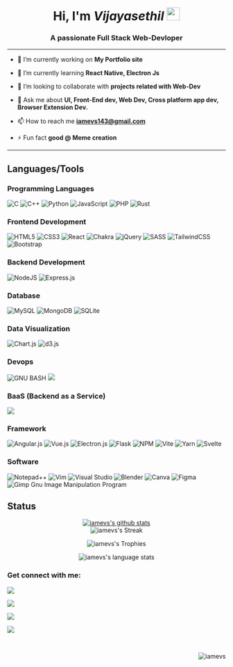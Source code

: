 
<div align="center">
  
#  Hi, I'm _Vijayasethil_ <img src="https://media.giphy.com/media/hvRJCLFzcasrR4ia7z/giphy.gif" width="30px">
  
</div>

<h3 align="center">A passionate Full Stack Web-Devloper</h3>

<hr>

- 🔭 I’m currently working on **My Portfolio site**

- 🌱 I’m currently learning **React Native, Electron Js**

- 👯 I’m looking to collaborate with **projects related with Web-Dev**

- 💬 Ask me about **UI, Front-End dev, Web Dev, Cross platform app dev, Browser Extension Dev.**

- 📫 How to reach me **iamevs143@gmail.com**

- ⚡ Fun fact **good @ Meme creation**

<hr>

## Languages/Tools

<div>
  
   ### Programming Languages
    
  ![C](https://img.shields.io/badge/c-%2300599C.svg?style=for-the-badge&logo=c&logoColor=white) ![C++](https://img.shields.io/badge/c++-%2300599C.svg?style=for-the-badge&logo=c%2B%2B&logoColor=white)  ![Python](https://img.shields.io/badge/python-3670A0?style=for-the-badge&logo=python&logoColor=ffdd54)   ![JavaScript](https://img.shields.io/badge/javascript-%23323330.svg?style=for-the-badge&logo=javascript&logoColor=%23F7DF1E) ![PHP](https://img.shields.io/badge/php-%23777BB4.svg?style=for-the-badge&logo=php&logoColor=white) ![Rust](https://img.shields.io/badge/rust-%23000000.svg?style=for-the-badge&logo=rust&logoColor=white) 
  
   ### Frontend Development
  
  ![HTML5](https://img.shields.io/badge/html5-%23E34F26.svg?style=for-the-badge&logo=html5&logoColor=white)  	![CSS3](https://img.shields.io/badge/css3-%231572B6.svg?style=for-the-badge&logo=css3&logoColor=white)  ![React](https://img.shields.io/badge/react-%2320232a.svg?style=for-the-badge&logo=react&logoColor=%2361DAFB)    	![Chakra](https://img.shields.io/badge/chakra-%234ED1C5.svg?style=for-the-badge&logo=chakraui&logoColor=white)  ![jQuery](https://img.shields.io/badge/jquery-%230769AD.svg?style=for-the-badge&logo=jquery&logoColor=white)   ![SASS](https://img.shields.io/badge/SASS-hotpink.svg?style=for-the-badge&logo=SASS&logoColor=white)    ![TailwindCSS](https://img.shields.io/badge/tailwindcss-%2338B2AC.svg?style=for-the-badge&logo=tailwind-css&logoColor=white)    ![Bootstrap](https://img.shields.io/badge/bootstrap-%23563D7C.svg?style=for-the-badge&logo=bootstrap&logoColor=white)
  
  ### Backend Development
  
  ![NodeJS](https://img.shields.io/badge/node.js-6DA55F?style=for-the-badge&logo=node.js&logoColor=white)  	![Express.js](https://img.shields.io/badge/express.js-%23404d59.svg?style=for-the-badge&logo=express&logoColor=%2361DAFB)  
  
  
  ### Database
  
  ![MySQL](https://img.shields.io/badge/mysql-%2300f.svg?style=for-the-badge&logo=mysql&logoColor=white)  ![MongoDB](https://img.shields.io/badge/MongoDB-%234ea94b.svg?style=for-the-badge&logo=mongodb&logoColor=white)  ![SQLite](https://img.shields.io/badge/sqlite-%2307405e.svg?style=for-the-badge&logo=sqlite&logoColor=white)  
  
  ### Data Visualization
  
  ![Chart.js](https://img.shields.io/badge/chart.js-F5788D.svg?style=for-the-badge&logo=chart.js&logoColor=white)  ![d3.js](https://img.shields.io/badge/d3.js-F9A03C?style=for-the-badge&logo=d3.js&logoColor=white)
  
  ### Devops
  
  ![GNU BASH](https://img.shields.io/badge/GNU%20Bash-4EAA25?style=for-the-badge&logo=GNU%20Bash&logoColor=white) ![](https://img.shields.io/badge/GIT-E44C30?style=for-the-badge&logo=git&logoColor=white)
  
  
  ### BaaS (Backend as a Service)
  
  ![](https://img.shields.io/badge/firebase-ffca28?style=for-the-badge&logo=firebase&logoColor=black)
  
  ### Framework
  
  ![Angular.js](https://img.shields.io/badge/angular.js-%23E23237.svg?style=for-the-badge&logo=angularjs&logoColor=white)  ![Vue.js](https://img.shields.io/badge/vuejs-%2335495e.svg?style=for-the-badge&logo=vuedotjs&logoColor=%234FC08D)  ![Electron.js](https://img.shields.io/badge/Electron-191970?style=for-the-badge&logo=Electron&logoColor=white)  ![Flask](https://img.shields.io/badge/flask-%23000.svg?style=for-the-badge&logo=flask&logoColor=white)  ![NPM](https://img.shields.io/badge/NPM-%23000000.svg?style=for-the-badge&logo=npm&logoColor=white)  ![Vite](https://img.shields.io/badge/vite-%23646CFF.svg?style=for-the-badge&logo=vite&logoColor=white)  ![Yarn](https://img.shields.io/badge/yarn-%232C8EBB.svg?style=for-the-badge&logo=yarn&logoColor=white)  ![Svelte](https://img.shields.io/badge/svelte-%23f1413d.svg?style=for-the-badge&logo=svelte&logoColor=white)
  
  
  ### Software
  
  ![Notepad++](https://img.shields.io/badge/Notepad++-90E59A.svg?style=for-the-badge&logo=notepad%2b%2b&logoColor=black)  ![Vim](https://img.shields.io/badge/VIM-%2311AB00.svg?style=for-the-badge&logo=vim&logoColor=white)  ![Visual Studio](https://img.shields.io/badge/Visual%20Studio-5C2D91.svg?style=for-the-badge&logo=visual-studio&logoColor=white)  ![Blender](https://img.shields.io/badge/blender-%23F5792A.svg?style=for-the-badge&logo=blender&logoColor=white)  ![Canva](https://img.shields.io/badge/Canva-%2300C4CC.svg?style=for-the-badge&logo=Canva&logoColor=white)  ![Figma](https://img.shields.io/badge/figma-%23F24E1E.svg?style=for-the-badge&logo=figma&logoColor=white)  ![Gimp Gnu Image Manipulation Program](https://img.shields.io/badge/Gimp-657D8B?style=for-the-badge&logo=gimp&logoColor=FFFFFF)  
  
</div>


## Status

<div align="center">
  
   [![iamevs's github stats](https://github-readme-stats.vercel.app/api?username=iamevs&show_icons=true&theme=github_dark)](https://github.com/iamevs?tab=repositories)  
  ![iamevs's Streak](http://github-readme-streak-stats.herokuapp.com?user=iamevs&theme=github-dark&date_format=j%20M%5B%20Y%5D&border=FFFFFF&ring=4C8EDA&stroke=FFFFFF&dates=1D64D0)
  
  ![iamevs's Trophies](https://github-profile-trophy.vercel.app/?username=iamevs&rank=-B&column=-1&no-frame=true&margin-w=10)
  
  ![iamevs's language stats](https://github-readme-stats.vercel.app/api/top-langs/?username=iamevs&theme=github_dark)
    
</div>




<h3 align="left">Get connect with me:</h3>
<p align="left">
<a href="https://codepen.io/iamevs" target="_blank"><img align="center" src="https://img.shields.io/badge/Codepen-000000?style=for-the-badge&logo=codepen&logoColor=white"/></a><br>


<a href="https://twitter.com/i_am_evs_" target="_blank"><img align="center" src="https://img.shields.io/badge/Twitter-1DA1F2?style=for-the-badge&logo=twitter&logoColor=white" /></a><br>


<a href="https://linkedin.com/in/iamevs" target="_blank"><img align="center" src="https://img.shields.io/badge/LinkedIn-0077B5?style=for-the-badge&logo=linkedin&logoColor=white" /></a><br>


<a href="https://instagram.com/i_am_evs" target="_blank"><img align="center" src="https://img.shields.io/badge/Instagram-E4405F?style=for-the-badge&logo=instagram&logoColor=white"/></a>
</p>


<br><p align="right"> <img src="https://komarev.com/ghpvc/?username=iamevs&label=Profile%20views&color=0e75b6&style=flat" alt="iamevs" /> </p>
